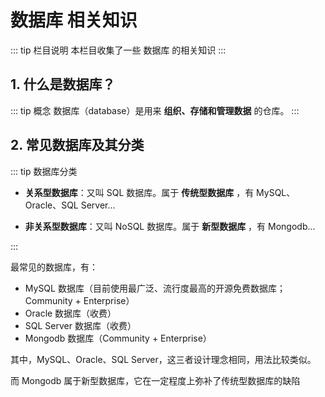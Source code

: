 # 数据库 相关知识

::: tip 栏目说明
本栏目收集了一些 数据库 的相关知识
:::

## 1. 什么是数据库？

::: tip 概念
数据库（database）是用来 **组织、存储和管理数据** 的仓库。
:::

## 2. 常见数据库及其分类

::: tip 数据库分类

- **关系型数据库**：又叫 SQL 数据库。属于 **传统型数据库** ，有 MySQL、Oracle、SQL Server...

- **非关系型数据库**：又叫 NoSQL 数据库。属于 **新型数据库** ，有 Mongodb...

:::

最常见的数据库，有：

- MySQL 数据库（目前使用最广泛、流行度最高的开源免费数据库；Community + Enterprise）
- Oracle 数据库（收费）
- SQL Server 数据库（收费）
- Mongodb 数据库（Community + Enterprise）

其中，MySQL、Oracle、SQL Server，这三者设计理念相同，用法比较类似。

而 Mongodb 属于新型数据库，它在一定程度上弥补了传统型数据库的缺陷
